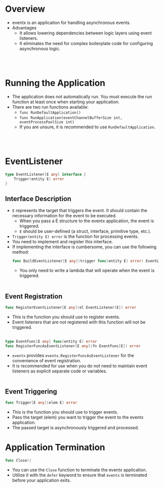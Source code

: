 # Overview
- eventx is an application for handling asynchronous events.
- Advantages
  - It allows lowering dependencies between logic layers using event listeners.
  - It eliminates the need for complex boilerplate code for configuring asynchronous logic.

<br>
<br>

# Running the Application
- The application does not automatically run. You must execute the run function at least once when starting your application.
- There are two run functions available:
  - `func RunDefaultApplication()`
  - `func RunApplication(eventChannelBufferSize int, eventProcessPoolSize int)`
  - If you are unsure, it is recommended to use `RunDefaultApplication`.

<br>
<br>

# EventListener
```go
type EventListener[E any] interface {
	Trigger(entity E) error
}
```
## Interface Description
- `E` represents the target that triggers the event. It should contain the necessary information for the event to be executed.
  - When you pass a E structure to the eventx application, the event is triggered.
  - `E` should be user-defined (a struct, interface, primitive type, etc.).
- `Trigger(entity E) error` is the function for processing events.
- You need to implement and register this interface.
- If implementing the interface is cumbersome, you can use the following method:
    ```go
    func BuildEventListener[E any](trigger func(entity E) error) EventListener[E]
    ```
  - You only need to write a lambda that will operate when the event is triggered.
    <br>
    <br>
## Event Registration
```go
func RegisterEventListener[E any](el EventListener[E]) error
```
- This is the function you should use to register events.
- Event listeners that are not registered with this function will not be triggered.
  <br>
  <br>
```go
type EventFunc[E any] func(entity E) error
func RegisterFuncAsEventListener[E any](fn EventFunc[E]) error
```
- `eventx` provides `eventx.RegisterFuncAsEventListener` for the convenience of event registration.
- It is recommended for use when you do not need to maintain event listeners as explicit separate code or variables.
  <br>
  <br>
## Event Triggering
```go
func Trigger[E any](elem E) error
```
- This is the function you should use to trigger events.
- Pass the target (elem) you want to trigger the event to the eventx application.
- The passed target is asynchronously triggered and processed.

# Application Termination
```go
func Close()
```
- You can use the `Close` function to terminate the eventx application.
- Utilize it with the `defer` keyword to ensure that `eventx` is terminated before your application exits.